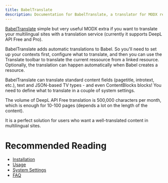```yaml
---
title: BabelTranslate
description: Documentation for BabelTranslate, a translator for MODX resources. 
---
```


[BabelTranslate](https://modmore.com/babeltranslate/) simple but very useful
MODX extra if you want to translate your multilingual sites with a
translation service (currently it supports DeepL API Free and Pro).

BabelTranslate adds automatic translations to Babel. So you'll need to set up
your contexts first, configure what to translate, and then you can use the
Translate toolbar to translate the current ressource from a linked resource.
Optionally, the translation can happen automatically when Babel creates a
resource.

BabelTranslate can translate standard content fields (pagetitle, introtext,
etc.), text and JSON-based TV types - and even ContentBlocks blocks! You
need to define what to translate in a couple of system settings.

The volume of DeepL API Free translation is 500,000 characters per month, which
is enough for 10-100 pages (depends a lot on the length of the content).

It is a perfect solution for users who want a well-translated content in
multilingual sites.

# Recommended Reading

- [Installation](01_Installation)
- [Usage](02_Usage)
- [System Settings](03_System_Settings)
- [FAQ](04_FAQ)
